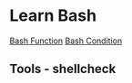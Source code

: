 # Learn Bash

[Bash Function](./function.sh)
[Bash Condition](./if-condition.sh)

## Tools - shellcheck

